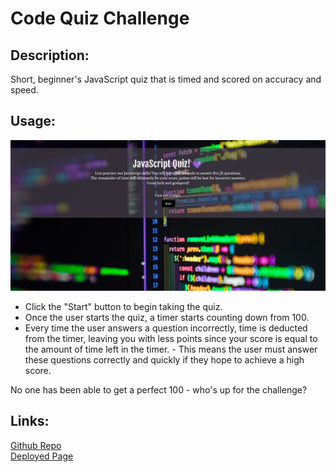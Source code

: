 # Code Quiz Challenge 
## Description: 
Short, beginner's JavaScript quiz that is timed and scored on accuracy and speed. 

## Usage:
![Code quiz screenshot](./assets/images/screenCapture-JSquiz.png)
- Click the "Start" button to begin taking the quiz. 
- Once the user starts the quiz, a timer starts counting down from 100. 
- Every time the user answers a question incorrectly, time is deducted from the timer, leaving you with less points since your score is equal to the amount of time left in the timer. - This means the user must answer these questions correctly and quickly if they hope to achieve a high score. 

No one has been able to get a perfect 100 - who's up for the challenge?

## Links:
[Github Repo](https://github.com/Ale-Miret/code-quiz)  
[Deployed Page](https://ale-miret.github.io/code-quiz/) 